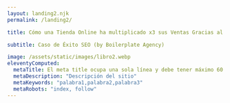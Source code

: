 ```yaml
---
layout: landing2.njk
permalink: /landing2/

title: Cómo una Tienda Online ha multiplicado x3 sus Ventas Gracias al SEO

subtitle: Caso de Éxito SEO (by Boilerplate Agency)

image: /assets/static/images/libro2.webp
eleventyComputed:
  metaTitle: El meta title ocupa una sola línea y debe tener máximo 60 caracteres, El meta title ofrece a los usuarios una vista rápida sobre el contenido de la web en los resultados de búsqueda. Por tanto, resulta fundamental que nuestro título SEO, además de descriptivo sea atractivo 
  metaDescription: "Descripción del sitio"
  metaKeywords: "palabra1,palabra2,palabra3"
  metaRobots: "index, follow"
---
```

